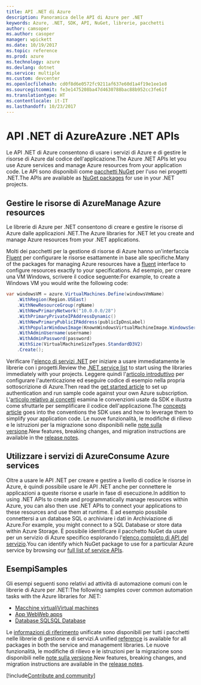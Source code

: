 ```yaml
---
title: API .NET di Azure
description: Panoramica delle API di Azure per .NET
keywords: Azure, .NET, SDK, API, NuGet, librerie, pacchetti
author: camsoper
ms.author: casoper
manager: wpickett
ms.date: 10/19/2017
ms.topic: reference
ms.prod: azure
ms.technology: azure
ms.devlang: dotnet
ms.service: multiple
ms.custom: devcenter
ms.openlocfilehash: cd0f8d6e0572fc9211af637e60d1a4f19e1ee1e8
ms.sourcegitcommit: fe3e1475208ba47d4630788bac88b952cc3fe61f
ms.translationtype: HT
ms.contentlocale: it-IT
ms.lasthandoff: 10/23/2017
---
```

# <a name="azure-net-apis"></a><span data-ttu-id="ed7f0-104">API .NET di Azure</span><span class="sxs-lookup"><span data-stu-id="ed7f0-104">Azure .NET APIs</span></span>

<span data-ttu-id="ed7f0-105">Le API .NET di Azure consentono di usare i servizi di Azure e di gestire le risorse di Azure dal codice dell'applicazione.</span><span class="sxs-lookup"><span data-stu-id="ed7f0-105">The Azure .NET APIs let you use Azure services and manage Azure resources from your application code.</span></span> <span data-ttu-id="ed7f0-106">Le API sono disponibili come [pacchetti NuGet](/dotnet/api/overview/azure/) per l'uso nei progetti .NET.</span><span class="sxs-lookup"><span data-stu-id="ed7f0-106">The APIs are available as [NuGet packages](/dotnet/api/overview/azure/) for use in your .NET projects.</span></span> 

## <a name="manage-azure-resources"></a><span data-ttu-id="ed7f0-107">Gestire le risorse di Azure</span><span class="sxs-lookup"><span data-stu-id="ed7f0-107">Manage Azure resources</span></span>

<span data-ttu-id="ed7f0-108">Le librerie di Azure per .NET consentono di creare e gestire le risorse di Azure dalle applicazioni .NET.</span><span class="sxs-lookup"><span data-stu-id="ed7f0-108">The Azure libraries for .NET let you create and manage Azure resources from your .NET applications.</span></span>

<span data-ttu-id="ed7f0-109">Molti dei pacchetti per la gestione di risorse di Azure hanno un'interfaccia [Fluent](dotnet-sdk-azure-concepts.md) per configurare le risorse esattamente in base alle specifiche.</span><span class="sxs-lookup"><span data-stu-id="ed7f0-109">Many of the packages for managing Azure resources have a [fluent](dotnet-sdk-azure-concepts.md) interface to configure resources exactly to your specifications.</span></span> <span data-ttu-id="ed7f0-110">Ad esempio, per creare una VM Windows, scrivere il codice seguente:</span><span class="sxs-lookup"><span data-stu-id="ed7f0-110">For example, to create a Windows VM you would write the following code:</span></span>

```csharp
var windowsVM = azure.VirtualMachines.Define(windowsVmName)
    .WithRegion(Region.USEast)
    .WithNewResourceGroup(rgName)
    .WithNewPrimaryNetwork("10.0.0.0/28")
    .WithPrimaryPrivateIPAddressDynamic()
    .WithNewPrimaryPublicIPAddress(publicIpDnsLabel)
    .WithPopularWindowsImage(KnownWindowsVirtualMachineImage.WindowsServer2012R2Datacenter)
    .WithAdminUsername(username)
    .WithAdminPassword(password)
    .WithSize(VirtualMachineSizeTypes.StandardD3V2)
    .Create();
 ```

<span data-ttu-id="ed7f0-111">Verificare l'[elenco di servizi .NET](/dotnet/api/overview/azure/) per iniziare a usare immediatamente le librerie con i progetti.</span><span class="sxs-lookup"><span data-stu-id="ed7f0-111">Review the [.NET service list](/dotnet/api/overview/azure/) to start using the libraries immediately with your projects.</span></span> <span data-ttu-id="ed7f0-112">Leggere quindi l'[articolo introduttivo](dotnet-sdk-azure-get-started.md) per configurare l'autenticazione ed eseguire codice di esempio nella propria sottoscrizione di Azure.</span><span class="sxs-lookup"><span data-stu-id="ed7f0-112">Then read the [get started article](dotnet-sdk-azure-get-started.md) to set up authentication and run sample code against your own Azure subscription.</span></span>  <span data-ttu-id="ed7f0-113">L'[articolo relativo ai concetti](dotnet-sdk-azure-concepts.md) esamina le convenzioni usate da SDK e illustra come sfruttarle per semplificare il codice dell'applicazione.</span><span class="sxs-lookup"><span data-stu-id="ed7f0-113">The [concepts article](dotnet-sdk-azure-concepts.md) goes into the conventions the SDK uses and how to leverage them to simplify your application code.</span></span> <span data-ttu-id="ed7f0-114">Le nuove funzionalità, le modifiche di rilievo e le istruzioni per la migrazione sono disponibili nelle [note sulla versione](dotnet-sdk-azure-release-notes.md).</span><span class="sxs-lookup"><span data-stu-id="ed7f0-114">New features, breaking changes, and migration instructions are available in the [release notes](dotnet-sdk-azure-release-notes.md).</span></span>

## <a name="consume-azure-services"></a><span data-ttu-id="ed7f0-115">Utilizzare i servizi di Azure</span><span class="sxs-lookup"><span data-stu-id="ed7f0-115">Consume Azure services</span></span>

<span data-ttu-id="ed7f0-116">Oltre a usare le API .NET per creare e gestire a livello di codice le risorse in Azure, è quindi possibile usare le API .NET anche per connettere le applicazioni a queste risorse e usarle in fase di esecuzione.</span><span class="sxs-lookup"><span data-stu-id="ed7f0-116">In addition to using .NET APIs to create and programmatically manage resources within Azure, you can also then use .NET APIs to connect your applications to these resources and use them at runtime.</span></span>  <span data-ttu-id="ed7f0-117">È ad esempio possibile connettersi a un database SQL o archiviare i dati in Archiviazione di Azure.</span><span class="sxs-lookup"><span data-stu-id="ed7f0-117">For example, you might connect to a SQL Database or store data within Azure Storage.</span></span>  <span data-ttu-id="ed7f0-118">È possibile identificare il pacchetto NuGet da usare per un servizio di Azure specifico esplorando l'[elenco completo di API del servizio](/dotnet/api/overview/azure/).</span><span class="sxs-lookup"><span data-stu-id="ed7f0-118">You can identify which NuGet package to use for a particular Azure service by browsing our [full list of service APIs](/dotnet/api/overview/azure/).</span></span>  

## <a name="samples"></a><span data-ttu-id="ed7f0-119">Esempi</span><span class="sxs-lookup"><span data-stu-id="ed7f0-119">Samples</span></span>

<span data-ttu-id="ed7f0-120">Gli esempi seguenti sono relativi ad attività di automazione comuni con le librerie di Azure per .NET:</span><span class="sxs-lookup"><span data-stu-id="ed7f0-120">The following samples cover common automation tasks with the Azure libraries for .NET:</span></span>

- [<span data-ttu-id="ed7f0-121">Macchine virtuali</span><span class="sxs-lookup"><span data-stu-id="ed7f0-121">Virtual machines</span></span>](dotnet-sdk-azure-virtual-machine-samples.md)
- [<span data-ttu-id="ed7f0-122">App Web</span><span class="sxs-lookup"><span data-stu-id="ed7f0-122">Web apps</span></span>](dotnet-sdk-azure-web-apps-samples.md)
- [<span data-ttu-id="ed7f0-123">Database SQL</span><span class="sxs-lookup"><span data-stu-id="ed7f0-123">SQL Database</span></span>](dotnet-sdk-azure-sql-database-samples.md)

<span data-ttu-id="ed7f0-124">Le [informazioni di riferimento](/dotnet/api/overview/azure/?view=azure-dotnet) unificate sono disponibili per tutti i pacchetti nelle librerie di gestione e di servizi.</span><span class="sxs-lookup"><span data-stu-id="ed7f0-124">A unified [reference](/dotnet/api/overview/azure/?view=azure-dotnet) is available for all packages in both the service and management libraries.</span></span> <span data-ttu-id="ed7f0-125">Le nuove funzionalità, le modifiche di rilievo e le istruzioni per la migrazione sono disponibili nelle [note sulla versione](dotnet-sdk-azure-release-notes.md).</span><span class="sxs-lookup"><span data-stu-id="ed7f0-125">New features, breaking changes, and migration instructions are available in the [release notes](dotnet-sdk-azure-release-notes.md).</span></span>

[!include[Contribute and community](includes/contribute.md)]